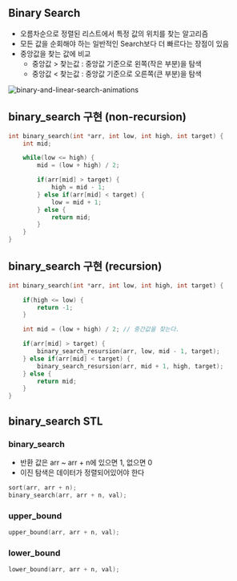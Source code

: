 ## Binary Search
* 오름차순으로 정렬된 리스트에서 특정 값의 위치를 찾는 알고리즘
* 모든 값을 순회해야 하는 일반적인 Search보다 더 빠르다는 장점이 있음
* 중앙값을 찾는 값에 비교
    * 중앙값 > 찾는값 : 중앙값 기준으로 왼쪽(작은 부분)을 탐색
    * 중앙값 < 찾는값 : 중앙값 기준으로 오른쪽(큰 부분)을 탐색

![binary-and-linear-search-animations](https://user-images.githubusercontent.com/32615702/104535663-f5bfd500-5659-11eb-924f-3a6a7e0427b1.gif)

## binary_search 구현 (non-recursion)
```c++
int binary_search(int *arr, int low, int high, int target) {
    int mid;

    while(low <= high) {
        mid = (low + high) / 2;

        if(arr[mid] > target) {
            high = mid - 1;
        } else if(arr[mid] < target) {
            low = mid + 1;
        } else {
            return mid;
        }
    }
}
```

## binary_search 구현 (recursion)
```c++
int binary_search(int *arr, int low, int high, int target) {

    if(high <= low) {
        return -1;
    }

    int mid = (low + high) / 2; // 중간값을 찾는다.

    if(arr[mid] > target) {
        binary_search_resursion(arr, low, mid - 1, target);
    } else if(arr[mid] < target) {
        binary_search_resursion(arr, mid + 1, high, target);
    } else {
        return mid;
    }
}

```

## binary_search STL
### binary_search
* 반환 값은 arr ~ arr + n에 있으면 1, 없으면 0
* 이진 탐색은 데이터가 정렬되어있어야 한다
```c++
sort(arr, arr + n); 
binary_search(arr, arr + n, val);
```

### upper_bound
```c++
upper_bound(arr, arr + n, val);
```

### lower_bound
```c++
lower_bound(arr, arr + n, val);
```